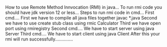 How to use Remote Method Innvocation (RMI) in java...
To run rmi code you should have jdk version 12 or less...
Steps to run rmi code in cmd...
First cmd....
First we have to compile all java files together javac *.java
Second we have to use create stub class using rmic Calculator
Third we have open port using rmiregistry
Second cmd....
We have to start server using java Server
Third cmd....
We have to start client using java Client
After this your rmi will run  successfully..............

